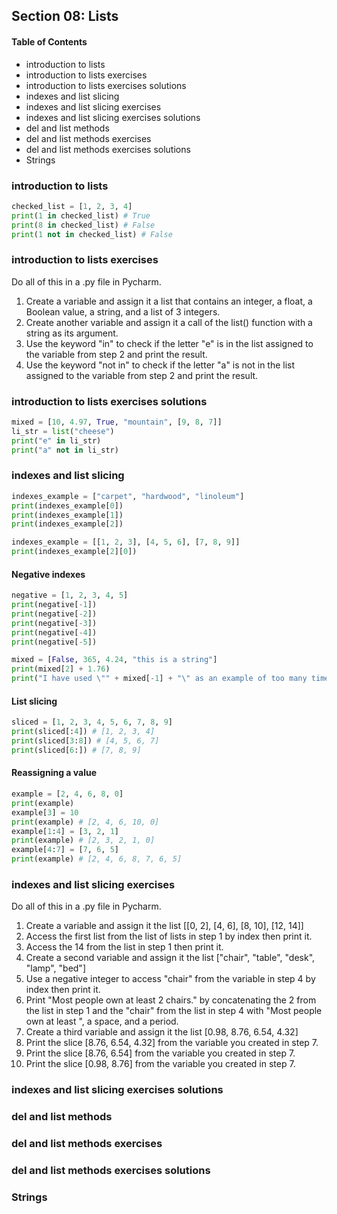 ## Section 08: Lists

#### Table of Contents

- introduction to lists
- introduction to lists exercises
- introduction to lists exercises solutions
- indexes and list slicing
- indexes and list slicing exercises
- indexes and list slicing exercises solutions
- del and list methods
- del and list methods exercises
- del and list methods exercises solutions
- Strings

### introduction to lists

```python
checked_list = [1, 2, 3, 4]
print(1 in checked_list) # True
print(8 in checked_list) # False
print(1 not in checked_list) # False
```

### introduction to lists exercises

Do all of this in a .py file in Pycharm.

1. Create a variable and assign it a list that contains an integer, a float, a
   Boolean value, a string, and a list of 3 integers.
2. Create another variable and assign it a call of the list() function with a
   string as its argument.
3. Use the keyword "in" to check if the letter "e" is in the list assigned to
   the variable from step 2 and print the result.
4. Use the keyword "not in" to check if the letter "a" is not in the list
   assigned to the variable from step 2 and print the result.

### introduction to lists exercises solutions

```python
mixed = [10, 4.97, True, "mountain", [9, 8, 7]]
li_str = list("cheese")
print("e" in li_str)
print("a" not in li_str)
```

### indexes and list slicing

```python
indexes_example = ["carpet", "hardwood", "linoleum"]
print(indexes_example[0])
print(indexes_example[1])
print(indexes_example[2])
```

```python
indexes_example = [[1, 2, 3], [4, 5, 6], [7, 8, 9]]
print(indexes_example[2][0])
```

#### Negative indexes

```python
negative = [1, 2, 3, 4, 5]
print(negative[-1])
print(negative[-2])
print(negative[-3])
print(negative[-4])
print(negative[-5])
```

```python
mixed = [False, 365, 4.24, "this is a string"]
print(mixed[2] + 1.76)
print("I have used \"" + mixed[-1] + "\" as an example of too many times.")
```

#### List slicing

```python
sliced = [1, 2, 3, 4, 5, 6, 7, 8, 9]
print(sliced[:4]) # [1, 2, 3, 4]
print(sliced[3:8]) # [4, 5, 6, 7]
print(sliced[6:]) # [7, 8, 9]
```

#### Reassigning a value

```python
example = [2, 4, 6, 8, 0]
print(example)
example[3] = 10
print(example) # [2, 4, 6, 10, 0]
example[1:4] = [3, 2, 1]
print(example) # [2, 3, 2, 1, 0]
example[4:7] = [7, 6, 5]
print(example) # [2, 4, 6, 8, 7, 6, 5]
```

### indexes and list slicing exercises

Do all of this in a .py file in Pycharm.

1. Create a variable and assign it the list [[0, 2], [4, 6], [8, 10], [12, 14]]
2. Access the first list from the list of lists in step 1 by index then print
   it.
3. Access the 14 from the list in step 1 then print it.
4. Create a second variable and assign it the list ["chair", "table", "desk",
   "lamp", "bed"]
5. Use a negative integer to access "chair" from the variable in step 4 by index
   then print it.
6. Print "Most people own at least 2 chairs." by concatenating the 2 from the
   list in step 1 and the "chair" from the list in step 4 with "Most people own
   at least ", a space, and a period.
7. Create a third variable and assign it the list [0.98, 8.76, 6.54, 4.32]
8. Print the slice [8.76, 6.54, 4.32] from the variable you created in step 7.
9. Print the slice [8.76, 6.54] from the variable you created in step 7.
10. Print the slice [0.98, 8.76] from the variable you created in step 7.

### indexes and list slicing exercises solutions

### del and list methods

### del and list methods exercises

### del and list methods exercises solutions

### Strings

